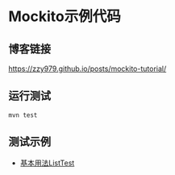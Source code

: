 # Mockito示例代码
## 博客链接
<https://zzy979.github.io/posts/mockito-tutorial/>

## 运行测试

```shell
mvn test
```

## 测试示例
* [基本用法ListTest](src/test/java/com/example/ListTest.java)
